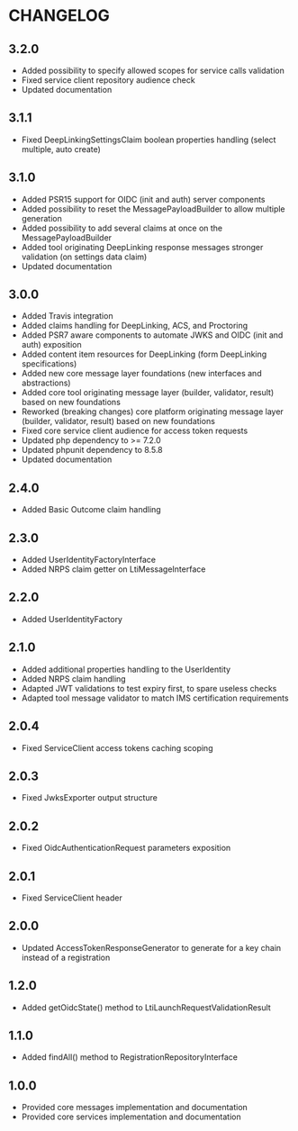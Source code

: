 CHANGELOG
=========

3.2.0
-----

* Added possibility to specify allowed scopes for service calls validation
* Fixed service client repository audience check
* Updated documentation

3.1.1
-----

* Fixed DeepLinkingSettingsClaim boolean properties handling (select multiple, auto create)

3.1.0
-----

* Added PSR15 support for OIDC (init and auth) server components
* Added possibility to reset the MessagePayloadBuilder to allow multiple generation
* Added possibility to add several claims at once on the MessagePayloadBuilder
* Added tool originating DeepLinking response messages stronger validation (on settings data claim)
* Updated documentation

3.0.0
-----

* Added Travis integration
* Added claims handling for DeepLinking, ACS, and Proctoring
* Added PSR7 aware components to automate JWKS and OIDC (init and auth) exposition
* Added content item resources for DeepLinking (form DeepLinking specifications)
* Added new core message layer foundations (new interfaces and abstractions)
* Added core tool originating message layer (builder, validator, result) based on new foundations
* Reworked (breaking changes) core platform originating message layer (builder, validator, result) based on new foundations
* Fixed core service client audience for access token requests
* Updated php dependency to >= 7.2.0
* Updated phpunit dependency to 8.5.8
* Updated documentation

2.4.0
-----

* Added Basic Outcome claim handling

2.3.0
-----

* Added UserIdentityFactoryInterface
* Added NRPS claim getter on LtiMessageInterface

2.2.0
-----

* Added UserIdentityFactory

2.1.0
-----

* Added additional properties handling to the UserIdentity
* Added NRPS claim handling
* Adapted JWT validations to test expiry first, to spare useless checks
* Adapted tool message validator to match IMS certification requirements

2.0.4
-----

* Fixed ServiceClient access tokens caching scoping

2.0.3
-----

* Fixed JwksExporter output structure

2.0.2
-----

* Fixed OidcAuthenticationRequest parameters exposition

2.0.1
-----

* Fixed ServiceClient header


2.0.0
-----

* Updated AccessTokenResponseGenerator to generate for a key chain instead of a registration

1.2.0
-----

* Added getOidcState() method to LtiLaunchRequestValidationResult

1.1.0
-----

* Added findAll() method to RegistrationRepositoryInterface

1.0.0
-----

* Provided core messages implementation and documentation
* Provided core services implementation and documentation

